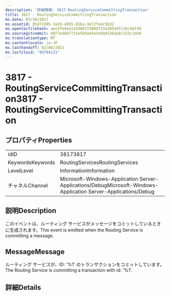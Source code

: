 ```yaml
---
description: '詳細情報: 3817-RoutingServiceCommittingTransaction'
title: 3817 - RoutingServiceCommittingTransaction
ms.date: 03/30/2017
ms.assetid: 85d71995-3a19-4955-81ba-3e72fe4c5b32
ms.openlocfilehash: aee3fb4ea143d86f2380d733a3854dfc2bcbbf49
ms.sourcegitcommit: ddf7edb67715a5b9a45e3dd44536dabc153c1de0
ms.translationtype: MT
ms.contentlocale: ja-JP
ms.lasthandoff: 02/06/2021
ms.locfileid: "99794131"
---
```

# <a name="3817---routingservicecommittingtransaction"></a><span data-ttu-id="aa815-103">3817 - RoutingServiceCommittingTransaction</span><span class="sxs-lookup"><span data-stu-id="aa815-103">3817 - RoutingServiceCommittingTransaction</span></span>

## <a name="properties"></a><span data-ttu-id="aa815-104">プロパティ</span><span class="sxs-lookup"><span data-stu-id="aa815-104">Properties</span></span>  
  
|||  
|-|-|  
|<span data-ttu-id="aa815-105">id</span><span class="sxs-lookup"><span data-stu-id="aa815-105">ID</span></span>|<span data-ttu-id="aa815-106">3817</span><span class="sxs-lookup"><span data-stu-id="aa815-106">3817</span></span>|  
|<span data-ttu-id="aa815-107">Keywords</span><span class="sxs-lookup"><span data-stu-id="aa815-107">Keywords</span></span>|<span data-ttu-id="aa815-108">RoutingServices</span><span class="sxs-lookup"><span data-stu-id="aa815-108">RoutingServices</span></span>|  
|<span data-ttu-id="aa815-109">Level</span><span class="sxs-lookup"><span data-stu-id="aa815-109">Level</span></span>|<span data-ttu-id="aa815-110">Information</span><span class="sxs-lookup"><span data-stu-id="aa815-110">Information</span></span>|  
|<span data-ttu-id="aa815-111">チャネル</span><span class="sxs-lookup"><span data-stu-id="aa815-111">Channel</span></span>|<span data-ttu-id="aa815-112">Microsoft-Windows-Application Server-Applications/Debug</span><span class="sxs-lookup"><span data-stu-id="aa815-112">Microsoft-Windows-Application Server-Applications/Debug</span></span>|  
  
## <a name="description"></a><span data-ttu-id="aa815-113">説明</span><span class="sxs-lookup"><span data-stu-id="aa815-113">Description</span></span>  

 <span data-ttu-id="aa815-114">このイベントは、ルーティング サービスがメッセージをコミットしているときに生成されます。</span><span class="sxs-lookup"><span data-stu-id="aa815-114">This event is emitted when the Routing Service is committing a message.</span></span>  
  
## <a name="message"></a><span data-ttu-id="aa815-115">Message</span><span class="sxs-lookup"><span data-stu-id="aa815-115">Message</span></span>  

 <span data-ttu-id="aa815-116">ルーティング サービスが、ID: '%1' のトランザクションをコミットしています。</span><span class="sxs-lookup"><span data-stu-id="aa815-116">The Routing Service is committing a transaction with id: '%1'.</span></span>  
  
## <a name="details"></a><span data-ttu-id="aa815-117">詳細</span><span class="sxs-lookup"><span data-stu-id="aa815-117">Details</span></span>
